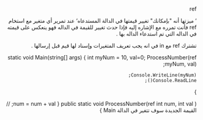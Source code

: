 <div dir="rtl">

ref

‘ ميزتها أنه "بإمكانك" تغيير قيمتها في الدالة المستدعاه‘
عند تمرير أي متغير مع استخام ref فأنت تمرره مع الإشاره إليه فإذا حدث تغيير للقيمة في الداله فهو ينعكس على قيمته في الداله التي تم استدعاء الداله بها .

تشترك ref مع in في انه يجب تعريف المتغيرات وإسناد لها قيم قبل إرسالها .

static void Main(string[] args)
{
    int myNum = 10, val=0;
    ProcessNumber(ref myNum, val); 
           
    Console.WriteLine(myNum);
    Console.ReadLine();
}
 
public static void ProcessNumber(ref int num, int val )
{
    num = num + val; // القيمة الجديدة سوف تتغير في الدالة Main
}

<div>